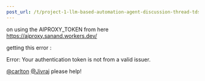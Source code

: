 ```yaml
---
post_url: /t/project-1-llm-based-automation-agent-discussion-thread-tds-jan-2025/164277/129
---
```

on using the AIPROXY\_TOKEN from here <https://aiproxy.sanand.workers.dev/>

getting this error :

Error: Your authentication token is not from a valid issuer.

[@carlton](/u/carlton) [@Jivraj](/u/jivraj) please help!